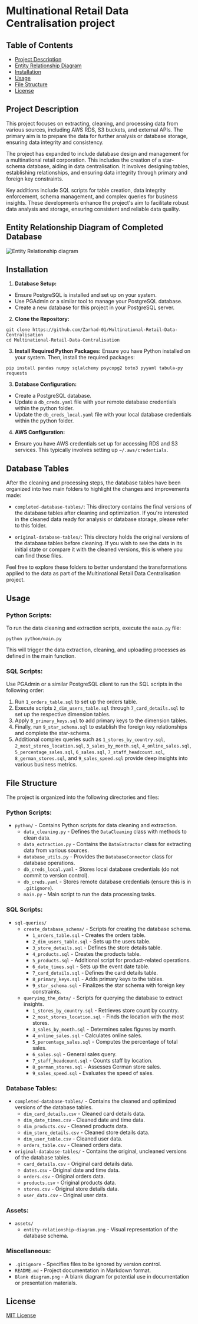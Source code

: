 # Multinational Retail Data Centralisation project

## Table of Contents
- [Project Description](#project-description)
- [Entity Relationship Diagram](#entity-relationship-diagram-of-completed-database)
- [Installation](#installation)
- [Usage](#usage)
- [File Structure](#file-structure)
- [License](#license)

## Project Description
This project focuses on extracting, cleaning, and processing data from various sources, including AWS RDS, S3 buckets, and external APIs. The primary aim is to prepare the data for further analysis or database storage, ensuring data integrity and consistency.

The project has expanded to include database design and management for a multinational retail corporation. This includes the creation of a star-schema database, aiding in data centralisation. It involves designing tables, establishing relationships, and ensuring data integrity through primary and foreign key constraints.

Key additions include SQL scripts for table creation, data integrity enforcement, schema management, and complex queries for business insights. These developments enhance the project's aim to facilitate robust data analysis and storage, ensuring consistent and reliable data quality.

## Entity Relationship Diagram of Completed Database
![Entity Relationship diagram](<assets/entity-relationship-diagram.png>)


## Installation

1. **Database Setup:**
- Ensure PostgreSQL is installed and set up on your system.
- Use PGAdmin or a similar tool to manage your PostgreSQL database.
- Create a new database for this project in your PostgreSQL server.

2. **Clone the Repository:**
```
git clone https://github.com/Zarhad-01/Multinational-Retail-Data-Centralisation
cd Multinational-Retail-Data-Centralisation
```

3. **Install Required Python Packages:**
Ensure you have Python installed on your system. Then, install the required packages:
```
pip install pandas numpy sqlalchemy psycopg2 boto3 pyyaml tabula-py requests
```

3. **Database Configuration:**
- Create a PostgreSQL database.
- Update a `db_creds.yaml` file with your remote database credentials within the python folder.
- Update the `db_creds_local.yaml` file with your local database credentials within the python folder.

4. **AWS Configuration:**
- Ensure you have AWS credentials set up for accessing RDS and S3 services. This typically involves setting up `~/.aws/credentials`.

## Database Tables

After the cleaning and processing steps, the database tables have been organized into two main folders to highlight the changes and improvements made:

- `completed-database-tables/`: This directory contains the final versions of the database tables after cleaning and optimization. If you're interested in the cleaned data ready for analysis or database storage, please refer to this folder.

- `original-database-tables/`: This directory holds the original versions of the database tables before cleaning. If you wish to see the data in its initial state or compare it with the cleaned versions, this is where you can find those files.

Feel free to explore these folders to better understand the transformations applied to the data as part of the Multinational Retail Data Centralisation project.

## Usage
### Python Scripts:
To run the data cleaning and extraction scripts, execute the `main.py` file:
```
python python/main.py
```
This will trigger the data extraction, cleaning, and uploading processes as defined in the main function.

### SQL Scripts:
Use PGAdmin or a similar PostgreSQL client to run the SQL scripts in the following order:
1. Run `1_orders_table.sql` to set up the orders table.
2. Execute scripts `2_dim_users_table.sql` through `7_card_details.sql` to set up the respective dimension tables.
3. Apply `8_primary_keys.sql` to add primary keys to the dimension tables.
4. Finally, run `9_star_schema.sql` to establish the foreign key relationships and complete the star-schema.
5. Additional complex queries such as `1_stores_by_country.sql`, `2_most_stores_location.sql`, `3_sales_by_month.sql`, `4_online_sales.sql`, `5_percentage_sales.sql`, `6_sales.sql`, `7_staff_headcount.sql`, `8_german_stores.sql`, and `9_sales_speed.sql` provide deep insights into various business metrics.


## File Structure
The project is organized into the following directories and files:

### Python Scripts:
- `python/` - Contains Python scripts for data cleaning and extraction.
  - `data_cleaning.py` - Defines the `DataCleaning` class with methods to clean data.
  - `data_extraction.py` - Contains the `DataExtractor` class for extracting data from various sources.
  - `database_utils.py` - Provides the `DatabaseConnector` class for database operations.
  - `db_creds_local.yaml` - Stores local database credentials (do not commit to version control).
  - `db_creds.yaml` - Stores remote database credentials (ensure this is in `.gitignore`).
  - `main.py` - Main script to run the data processing tasks.

### SQL Scripts:
- `sql-queries/`
  - `create_database_schema/` - Scripts for creating the database schema.
    - `1_orders_table.sql` - Creates the orders table.
    - `2_dim_users_table.sql` - Sets up the users table.
    - `3_store_details.sql` - Defines the store details table.
    - `4_products.sql` - Creates the products table.
    - `5_products.sql` - Additional script for product-related operations.
    - `6_date_times.sql` - Sets up the event date table.
    - `7_card_details.sql` - Defines the card details table.
    - `8_primary_keys.sql` - Adds primary keys to the tables.
    - `9_star_schema.sql` - Finalizes the star schema with foreign key constraints.
  - `querying_the_data/` - Scripts for querying the database to extract insights.
    - `1_stores_by_country.sql` - Retrieves store count by country.
    - `2_most_stores_location.sql` - Finds the location with the most stores.
    - `3_sales_by_month.sql` - Determines sales figures by month.
    - `4_online_sales.sql` - Calculates online sales.
    - `5_percentage_sales.sql` - Computes the percentage of total sales.
    - `6_sales.sql` - General sales query.
    - `7_staff_headcount.sql` - Counts staff by location.
    - `8_german_stores.sql` - Assesses German store sales.
    - `9_sales_speed.sql` - Evaluates the speed of sales.

### Database Tables:
- `completed-database-tables/` - Contains the cleaned and optimized versions of the database tables.
  - `dim_card_details.csv` - Cleaned card details data.
  - `dim_date_times.csv` - Cleaned date and time data.
  - `dim_products.csv` - Cleaned products data.
  - `dim_store_details.csv` - Cleaned store details data.
  - `dim_user_table.csv` - Cleaned user data.
  - `orders_table.csv` - Cleaned orders data.
- `original-database-tables/` - Contains the original, uncleaned versions of the database tables.
  - `card_details.csv` - Original card details data.
  - `dates.csv` - Original date and time data.
  - `orders.csv` - Original orders data.
  - `products.csv` - Original products data.
  - `stores.csv` - Original store details data.
  - `user_data.csv` - Original user data.

### Assets:
- `assets/`
  - `entity-relationship-diagram.png` - Visual representation of the database schema.

### Miscellaneous:
- `.gitignore` - Specifies files to be ignored by version control.
- `README.md` - Project documentation in Markdown format.
- `Blank diagram.png` - A blank diagram for potential use in documentation or presentation materials.


## License
[MIT License](LICENSE)
